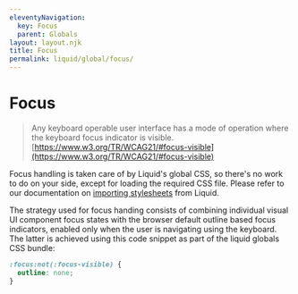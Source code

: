 ```yaml
---
eleventyNavigation:
  key: Focus
  parent: Globals
layout: layout.njk
title: Focus
permalink: liquid/global/focus/
---
```


# Focus

> Any keyboard operable user interface has a mode of operation where the keyboard focus indicator is visible.
> [https://www.w3.org/TR/WCAG21/#focus-visible](https://www.w3.org/TR/WCAG21/#focus-visible)

Focus handling is taken care of by Liquid's global CSS, so there's no work to do on your side, except for loading the required CSS file. Please refer to our documentation on [importing stylesheets](http://localhost:8080/#import-stylesheets) from Liquid.

The strategy used for focus handing consists of combining individual visual UI component focus states with the browser default outline based focus indicators, enabled only when the user is navigating using the keyboard. The latter is achieved using this code snippet as part of the liquid globals CSS bundle:

```css
:focus:not(:focus-visible) {
  outline: none;
}
```
